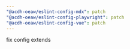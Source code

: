 ```yaml
---
"@acdh-oeaw/eslint-config-mdx": patch
"@acdh-oeaw/eslint-config-playwright": patch
"@acdh-oeaw/eslint-config-vue": patch
---
```


fix config extends
